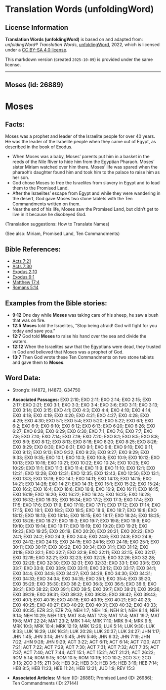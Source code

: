 # Translation Words (unfoldingWord)

## License Information

**Translation Words (unfoldingWord)** is based on and adapted from: _unfoldingWord® Translation Words_, [unfoldingWord](https://unfoldingword.org/utw), 2022, which is licensed under a [CC BY-SA 4.0 license](https://creativecommons.org/licenses/by-sa/4.0/legalcode.en).

This markdown version (created `2025-10-09`) is provided under the same license.



--------------------------------

## Moses (id: 26889)

Moses
=====

Facts:
------

Moses was a prophet and leader of the Israelite people for over 40 years. He was the leader of the Israelite people when they came out of Egypt, as described in the book of Exodus.

* When Moses was a baby, Moses’ parents put him in a basket in the reeds of the Nile River to hide him from the Egyptian Pharaoh. Moses’ sister Miriam watched over him there. Moses’ life was spared when the pharaoh’s daughter found him and took him to the palace to raise him as her son.
* God chose Moses to free the Israelites from slavery in Egypt and to lead them to the Promised Land.
* After the Israelites’ escape from Egypt and while they were wandering in the desert, God gave Moses two stone tablets with the Ten Commandments written on them.
* Near the end of his life, Moses saw the Promised Land, but didn’t get to live in it because he disobeyed God.

(Translation suggestions: How to Translate Names)

(See also: Miriam, Promised Land, Ten Commandments)

Bible References:
-----------------

* [Acts 7:21](https://ref.ly/Acts7:21)
* [Acts 7:30](https://ref.ly/Acts7:30)
* [Exodus 2:10](https://ref.ly/Exod2:10)
* [Exodus 9:1](https://ref.ly/Exod9:1)
* [Matthew 17:4](https://ref.ly/Matt17:4)
* [Romans 5:14](https://ref.ly/Rom5:14)

Examples from the Bible stories:
--------------------------------

* **9:12** One day while **Moses** was taking care of his sheep, he saw a bush that was on fire.
* **12:5** **Moses** told the Israelites, “Stop being afraid! God will fight for you today and save you.”
* **12:7** God told **Moses** to raise his hand over the sea and divide the waters.
* **12:12** When the Israelites saw that the Egyptians were dead, they trusted in God and believed that Moses was a prophet of God.
* **13:7** Then God wrote these Ten Commandments on two stone tablets and gave them to **Moses**.

Word Data:
----------

* Strong’s: H4872, H4873, G34750

* **Associated Passages:** EXO 2:10; EXO 2:11; EXO 2:14; EXO 2:15; EXO 2:17; EXO 2:21; EXO 3:1; EXO 3:3; EXO 3:4; EXO 3:6; EXO 3:11; EXO 3:13; EXO 3:14; EXO 3:15; EXO 4:1; EXO 4:3; EXO 4:4; EXO 4:10; EXO 4:14; EXO 4:18; EXO 4:19; EXO 4:20; EXO 4:21; EXO 4:27; EXO 4:28; EXO 4:29; EXO 4:30; EXO 5:1; EXO 5:4; EXO 5:20; EXO 5:22; EXO 6:1; EXO 6:2; EXO 6:9; EXO 6:10; EXO 6:12; EXO 6:13; EXO 6:20; EXO 6:26; EXO 6:27; EXO 6:28; EXO 6:29; EXO 6:30; EXO 7:1; EXO 7:6; EXO 7:7; EXO 7:8; EXO 7:10; EXO 7:14; EXO 7:19; EXO 7:20; EXO 8:1; EXO 8:5; EXO 8:8; EXO 8:9; EXO 8:12; EXO 8:13; EXO 8:16; EXO 8:20; EXO 8:25; EXO 8:26; EXO 8:29; EXO 8:30; EXO 8:31; EXO 9:1; EXO 9:8; EXO 9:10; EXO 9:11; EXO 9:12; EXO 9:13; EXO 9:22; EXO 9:23; EXO 9:27; EXO 9:29; EXO 9:33; EXO 9:35; EXO 10:1; EXO 10:3; EXO 10:8; EXO 10:9; EXO 10:12; EXO 10:13; EXO 10:16; EXO 10:21; EXO 10:22; EXO 10:24; EXO 10:25; EXO 10:29; EXO 11:1; EXO 11:3; EXO 11:4; EXO 11:9; EXO 11:10; EXO 12:1; EXO 12:21; EXO 12:28; EXO 12:31; EXO 12:35; EXO 12:43; EXO 12:50; EXO 13:1; EXO 13:3; EXO 13:19; EXO 14:1; EXO 14:11; EXO 14:13; EXO 14:15; EXO 14:21; EXO 14:26; EXO 14:27; EXO 14:31; EXO 15:1; EXO 15:22; EXO 15:24; EXO 16:2; EXO 16:4; EXO 16:6; EXO 16:8; EXO 16:9; EXO 16:11; EXO 16:15; EXO 16:19; EXO 16:20; EXO 16:22; EXO 16:24; EXO 16:25; EXO 16:28; EXO 16:32; EXO 16:33; EXO 16:34; EXO 17:2; EXO 17:3; EXO 17:4; EXO 17:5; EXO 17:6; EXO 17:9; EXO 17:10; EXO 17:11; EXO 17:12; EXO 17:14; EXO 17:15; EXO 18:1; EXO 18:2; EXO 18:5; EXO 18:6; EXO 18:7; EXO 18:8; EXO 18:12; EXO 18:13; EXO 18:14; EXO 18:15; EXO 18:17; EXO 18:24; EXO 18:25; EXO 18:26; EXO 18:27; EXO 19:3; EXO 19:7; EXO 19:8; EXO 19:9; EXO 19:10; EXO 19:14; EXO 19:17; EXO 19:19; EXO 19:20; EXO 19:21; EXO 19:23; EXO 19:25; EXO 20:19; EXO 20:20; EXO 20:21; EXO 20:22; EXO 24:1; EXO 24:2; EXO 24:3; EXO 24:4; EXO 24:6; EXO 24:8; EXO 24:9; EXO 24:12; EXO 24:13; EXO 24:15; EXO 24:16; EXO 24:18; EXO 25:1; EXO 30:11; EXO 30:17; EXO 30:22; EXO 30:34; EXO 31:1; EXO 31:12; EXO 31:18; EXO 32:1; EXO 32:7; EXO 32:9; EXO 32:11; EXO 32:15; EXO 32:17; EXO 32:19; EXO 32:21; EXO 32:23; EXO 32:25; EXO 32:26; EXO 32:28; EXO 32:29; EXO 32:30; EXO 32:31; EXO 32:33; EXO 33:1; EXO 33:5; EXO 33:7; EXO 33:8; EXO 33:9; EXO 33:11; EXO 33:12; EXO 33:17; EXO 34:1; EXO 34:4; EXO 34:8; EXO 34:27; EXO 34:29; EXO 34:30; EXO 34:31; EXO 34:33; EXO 34:34; EXO 34:35; EXO 35:1; EXO 35:4; EXO 35:20; EXO 35:29; EXO 35:30; EXO 36:2; EXO 36:3; EXO 36:5; EXO 36:6; EXO 38:21; EXO 38:22; EXO 39:1; EXO 39:5; EXO 39:7; EXO 39:21; EXO 39:26; EXO 39:29; EXO 39:31; EXO 39:32; EXO 39:33; EXO 39:42; EXO 39:43; EXO 40:1; EXO 40:16; EXO 40:18; EXO 40:19; EXO 40:21; EXO 40:23; EXO 40:25; EXO 40:27; EXO 40:29; EXO 40:31; EXO 40:32; EXO 40:33; EXO 40:35; EZR 3:2; EZR 7:6; NEH 1:7; NEH 1:8; NEH 8:1; NEH 8:14; NEH 9:14; NEH 10:29; NEH 13:1; MAT 8:4; MAT 17:3; MAT 17:4; MAT 19:7; MAT 19:8; MAT 22:24; MAT 23:2; MRK 1:44; MRK 7:10; MRK 9:4; MRK 9:5; MRK 10:3; MRK 10:4; MRK 12:19; MRK 12:26; LUK 5:14; LUK 9:30; LUK 9:33; LUK 16:29; LUK 16:31; LUK 20:28; LUK 20:37; LUK 24:27; JHN 1:17; JHN 1:45; JHN 3:14; JHN 5:45; JHN 5:46; JHN 6:32; JHN 7:19; JHN 7:22; JHN 9:28; JHN 9:29; ACT 3:22; ACT 6:11; ACT 6:14; ACT 7:20; ACT 7:21; ACT 7:22; ACT 7:29; ACT 7:30; ACT 7:31; ACT 7:32; ACT 7:35; ACT 7:37; ACT 7:40; ACT 7:44; ACT 15:1; ACT 15:21; ACT 21:21; ACT 26:22; ROM 5:14; ROM 9:15; ROM 10:5; ROM 10:19; 1CO 10:2; 2CO 3:7; 2CO 3:13; 2CO 3:15; 2TI 3:8; HEB 3:2; HEB 3:3; HEB 3:5; HEB 3:16; HEB 7:14; HEB 8:5; HEB 11:23; HEB 11:24; HEB 12:21; JUD 1:9; REV 15:3
* **Associated Articles:** Miriam (ID: 26881); Promised Land (ID: 26986); Ten Commandments (ID: 27144)

